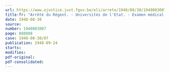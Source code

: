 ```yaml
---
url: https://www.ejustice.just.fgov.be/eli/arrete/1948/08/30/1948083007/justel
title-fr: "Arrêté du Régent. - Universités de l'Etat. - Examen médical des étudiants"
date: 1948-08-30
source:
number: 1948083007
page: 888888
case: 1948-08-30/07
publication: 1948-09-24
starts:
modifies:
pdf-original:
pdf-consolidated:
---
```


